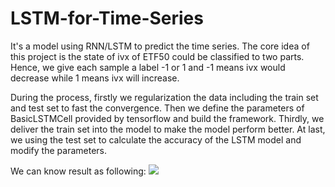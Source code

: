 # LSTM-for-Time-Series

It's a model using RNN/LSTM to predict the time series. The core idea of this project is the state of ivx of ETF50 could be classified to two parts. Hence, we give each sample a label -1 or 1 and -1 means ivx would decrease while 1 means ivx will increase. 

During the process, firstly we regularization the data including the train set and test set to fast the convergence. Then we define the parameters of BasicLSTMCell provided by tensorflow and build the framework. Thirdly, we deliver the train set into the model to make the model perform better. At last, we using the test set to calculate the accuracy of the LSTM model and modify the parameters.

We can know result as following:
![](C:\Users\92804\Desktop)
